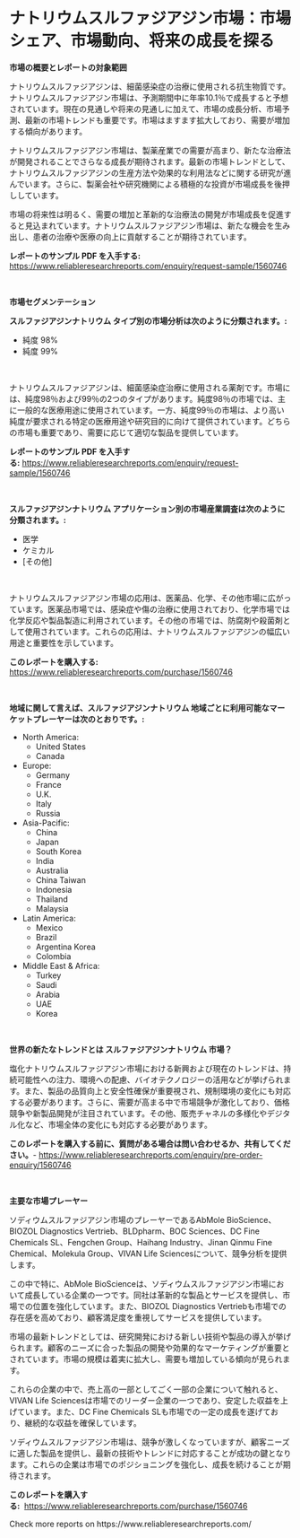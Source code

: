 <p><h1>ナトリウムスルファジアジン市場：市場シェア、市場動向、将来の成長を探る</h1></p><p><strong>市場の概要とレポートの対象範囲</strong></p>
<p><p>ナトリウムスルファジアジンは、細菌感染症の治療に使用される抗生物質です。ナトリウムスルファジアジン市場は、予測期間中に年率10.1％で成長すると予想されています。現在の見通しや将来の見通しに加えて、市場の成長分析、市場予測、最新の市場トレンドも重要です。市場はますます拡大しており、需要が増加する傾向があります。</p><p>ナトリウムスルファジアジン市場は、製薬産業での需要が高まり、新たな治療法が開発されることでさらなる成長が期待されます。最新の市場トレンドとして、ナトリウムスルファジアジンの生産方法や効果的な利用法などに関する研究が進んでいます。さらに、製薬会社や研究機関による積極的な投資が市場成長を後押ししています。</p><p>市場の将来性は明るく、需要の増加と革新的な治療法の開発が市場成長を促進すると見込まれています。ナトリウムスルファジアジン市場は、新たな機会を生み出し、患者の治療や医療の向上に貢献することが期待されています。</p></p>
<p><strong>レポートのサンプル PDF を入手する:</strong> <a href="https://www.reliableresearchreports.com/enquiry/request-sample/1560746">https://www.reliableresearchreports.com/enquiry/request-sample/1560746</a></p>
<p>&nbsp;</p>
<p><strong>市場セグメンテーション</strong></p>
<p><strong>スルファジアジンナトリウム タイプ別の市場分析は次のように分類されます。:</strong></p>
<p><ul><li>純度 98%</li><li>純度 99%</li></ul></p>
<p>&nbsp;</p>
<p><p>ナトリウムスルファジアジンは、細菌感染症治療に使用される薬剤です。市場には、純度98％および99％の2つのタイプがあります。純度98％の市場では、主に一般的な医療用途に使用されています。一方、純度99％の市場は、より高い純度が要求される特定の医療用途や研究目的に向けて提供されています。どちらの市場も重要であり、需要に応じて適切な製品を提供しています。</p></p>
<p><strong>レポートのサンプル PDF を入手する:</strong>&nbsp;<a href="https://www.reliableresearchreports.com/enquiry/request-sample/1560746">https://www.reliableresearchreports.com/enquiry/request-sample/1560746</a></p>
<p>&nbsp;</p>
<p><strong> スルファジアジンナトリウム アプリケーション別の市場産業調査は次のように分類されます。:</strong></p>
<p><ul><li>医学</li><li>ケミカル</li><li>[その他]</li></ul></p>
<p>&nbsp;</p>
<p><p>ナトリウムスルファジアジン市場の応用は、医薬品、化学、その他市場に広がっています。医薬品市場では、感染症や傷の治療に使用されており、化学市場では化学反応や製品製造に利用されています。その他の市場では、防腐剤や殺菌剤として使用されています。これらの応用は、ナトリウムスルファジアジンの幅広い用途と重要性を示しています。</p></p>
<p><strong>このレポートを購入する:</strong>&nbsp; <a href="https://www.reliableresearchreports.com/purchase/1560746">https://www.reliableresearchreports.com/purchase/1560746</a></p>
<p>&nbsp;</p>
<p><strong>地域に関して言えば、スルファジアジンナトリウム 地域ごとに利用可能なマーケットプレーヤーは次のとおりです。:</strong></p>
<p><ul>
    <li>
        North America:
        <ul>
            <li>United States</li>
            <li>Canada</li>
        </ul>
    </li>
    <li>
        Europe:
        <ul>
            <li>Germany</li>
            <li>France</li>
            <li>U.K.</li>
            <li>Italy</li>
            <li>Russia</li>
        </ul>
    </li>
    <li>
        Asia-Pacific:
        <ul>
            <li>China</li>
            <li>Japan</li>
            <li>South Korea</li>
            <li>India</li>
            <li>Australia</li>
            <li>China Taiwan</li>
            <li>Indonesia</li>
            <li>Thailand</li>
            <li>Malaysia</li>
        </ul>
    </li>
    <li>
        Latin America:
        <ul>
            <li>Mexico</li>
            <li>Brazil</li>
            <li>Argentina Korea</li>
            <li>Colombia</li>
        </ul>
    </li>
    <li>
        Middle East & Africa:
        <ul>
            <li>Turkey</li>
            <li>Saudi</li>
            <li>Arabia</li>
            <li>UAE</li>
            <li>Korea</li>
        </ul>
    </li>
    </ul></p>
<p>&nbsp;</p>
<p><strong>世界の新たなトレンドとは スルファジアジンナトリウム 市場？</strong></p>
<p><p>塩化ナトリウムスルファジアジン市場における新興および現在のトレンドは、持続可能性への注力、環境への配慮、バイオテクノロジーの活用などが挙げられます。また、製品の品質向上と安全性確保が重要視され、規制環境の変化にも対応する必要があります。さらに、需要が高まる中で市場競争が激化しており、価格競争や新製品開発が注目されています。その他、販売チャネルの多様化やデジタル化など、市場全体の変化にも対応する必要があります。</p></p>
<p><strong>このレポートを購入する前に、質問がある場合は問い合わせるか、共有してください。</strong>- <a href="https://www.reliableresearchreports.com/enquiry/pre-order-enquiry/1560746">https://www.reliableresearchreports.com/enquiry/pre-order-enquiry/1560746</a></p>
<p>&nbsp;</p>
<p><strong>主要な市場プレーヤー</strong></p>
<p><p>ソディウムスルファジアジン市場のプレーヤーであるAbMole BioScience、BIOZOL Diagnostics Vertrieb、BLDpharm、BOC Sciences、DC Fine Chemicals SL、Fengchen Group、Haihang Industry、Jinan Qinmu Fine Chemical、Molekula Group、VIVAN Life Sciencesについて、競争分析を提供します。 </p><p>この中で特に、AbMole BioScienceは、ソディウムスルファジアジン市場において成長している企業の一つです。同社は革新的な製品とサービスを提供し、市場での位置を強化しています。また、BIOZOL Diagnostics Vertriebも市場での存在感を高めており、顧客満足度を重視してサービスを提供しています。</p><p>市場の最新トレンドとしては、研究開発における新しい技術や製品の導入が挙げられます。顧客のニーズに合った製品の開発や効果的なマーケティングが重要とされています。市場の規模は着実に拡大し、需要も増加している傾向が見られます。</p><p>これらの企業の中で、売上高の一部としてごく一部の企業について触れると、VIVAN Life Sciencesは市場でのリーダー企業の一つであり、安定した収益を上げています。また、DC Fine Chemicals SLも市場での一定の成長を遂げており、継続的な収益を確保しています。</p><p>ソディウムスルファジアジン市場は、競争が激しくなっていますが、顧客ニーズに適した製品を提供し、最新の技術やトレンドに対応することが成功の鍵となります。これらの企業は市場でのポジショニングを強化し、成長を続けることが期待されます。</p></p>
<p><strong>このレポートを購入する:</strong>&nbsp;&nbsp;<a href="https://www.reliableresearchreports.com/purchase/1560746">https://www.reliableresearchreports.com/purchase/1560746</a></p>
<p>Check more reports on https://www.reliableresearchreports.com/</p>